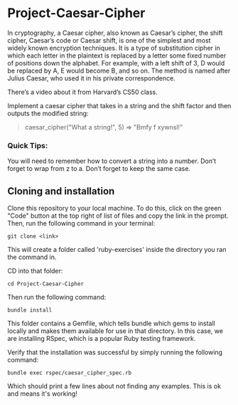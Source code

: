 # Project-Caesar-Cipher
In cryptography, a Caesar cipher, also known as Caesar’s cipher, the shift cipher, Caesar’s code or Caesar shift, is one of the simplest and most widely known encryption techniques. It is a type of substitution cipher in which each letter in the plaintext is replaced by a letter some fixed number of positions down the alphabet. For example, with a left shift of 3, D would be replaced by A, E would become B, and so on. The method is named after Julius Caesar, who used it in his private correspondence.

There’s a video about it from Harvard’s CS50 class.

Implement a caesar cipher that takes in a string and the shift factor and then outputs the modified string:

  > caesar_cipher("What a string!", 5)
  => "Bmfy f xywnsl!"
  
### Quick Tips:

You will need to remember how to convert a string into a number.
Don’t forget to wrap from z to a.
Don’t forget to keep the same case.

## Cloning and installation

Clone this repository to your local machine. To do this, click on the green "Code" button at the top right of list of files and copy the link in the prompt. Then, run the following command in your terminal:

    git clone <link>

This will create a folder called 'ruby-exercises' inside the directory you ran the command in.

CD into that folder:

    cd Project-Caesar-Cipher

Then run the following command:

    bundle install

This folder contains a Gemfile, which tells bundle which gems to install locally and makes them available for use in that directory. In this case, we are installing RSpec, which is a popular Ruby testing framework.

Verify that the installation was successful by simply running the following command:

    bundle exec rspec/caesar_cipher_spec.rb

Which should print a few lines about not finding any examples. This is ok and means it's working!
